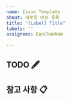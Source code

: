 ```yaml
---
name: Issue Template
about: 새로운 이슈 등록
title: "[Label] Title"
labels: ''
assignees: EunChanNam

---
```


## TODO 🖋️

## 참고 사항 📋
